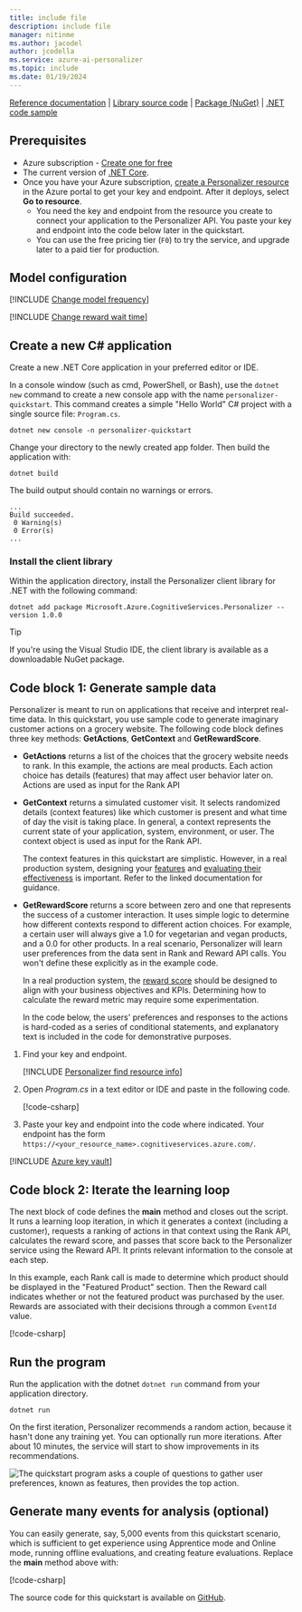 ```yaml
---
title: include file
description: include file
manager: nitinme
ms.author: jacodel
author: jcodella
ms.service: azure-ai-personalizer
ms.topic: include
ms.date: 01/19/2024
---
```


[Reference documentation](/dotnet/api/Microsoft.Azure.CognitiveServices.Personalizer) | [Library source code](https://github.com/Azure/azure-sdk-for-net/tree/master/sdk/cognitiveservices/Personalizer) | [Package (NuGet)](https://www.nuget.org/packages/Microsoft.Azure.CognitiveServices.Personalizer/) | [.NET code sample](https://github.com/Azure-Samples/cognitive-services-quickstart-code/tree/master/dotnet/Personalizer)

## Prerequisites

* Azure subscription - [Create one for free](https://azure.microsoft.com/pricing/purchase-options/azure-account?cid=msft_learn)
* The current version of [.NET Core](https://dotnet.microsoft.com/download/dotnet-core).
* Once you have your Azure subscription, <a href="https://portal.azure.com/#create/Microsoft.CognitiveServicesPersonalizer"  title="Create a Personalizer resource"  target="_blank">create a Personalizer resource </a> in the Azure portal to get your key and endpoint. After it deploys, select **Go to resource**.
   * You need the key and endpoint from the resource you create to connect your application to the Personalizer API. You paste your key and endpoint into the code below later in the quickstart.
   * You can use the free pricing tier (`F0`) to try the service, and upgrade later to a paid tier for production.

## Model configuration

[!INCLUDE [Change model frequency](change-model-frequency.md)]

[!INCLUDE [Change reward wait time](change-reward-wait-time.md)]


## Create a new C# application

Create a new .NET Core application in your preferred editor or IDE.

In a console window (such as cmd, PowerShell, or Bash), use the `dotnet new` command to create a new console app with the name `personalizer-quickstart`. This command creates a simple "Hello World" C# project with a single source file: `Program.cs`.

```console
dotnet new console -n personalizer-quickstart
```

Change your directory to the newly created app folder. Then build the application with:

```console
dotnet build
```

The build output should contain no warnings or errors.

```console
...
Build succeeded.
 0 Warning(s)
 0 Error(s)
...
```

### Install the client library

Within the application directory, install the Personalizer client library for .NET with the following command:

```console
dotnet add package Microsoft.Azure.CognitiveServices.Personalizer --version 1.0.0
```

> [!TIP]
> If you're using the Visual Studio IDE, the client library is available as a downloadable NuGet package.

## Code block 1: Generate sample data

Personalizer is meant to run on applications that receive and interpret real-time data. In this quickstart, you use sample code to generate imaginary customer actions on a grocery website. The following code block defines three key methods: **GetActions**, **GetContext** and **GetRewardScore**.

- **GetActions** returns a list of the choices that the grocery website needs to rank. In this example, the actions are meal products. Each action choice has details (features) that may affect user behavior later on. Actions are used as input for the Rank API

- **GetContext** returns a simulated customer visit. It selects randomized details (context features) like which customer is present and what time of day the visit is taking place. In general, a context represents the current state of your application, system, environment, or user. The context object is used as input for the Rank API.

   The context features in this quickstart are simplistic. However, in a real production system, designing your [features](../concepts-features.md) and [evaluating their effectiveness](../how-to-feature-evaluation.md) is important. Refer to the linked documentation for guidance.

- **GetRewardScore** returns a score between zero and one that represents the success of a customer interaction. It uses simple logic to determine how different contexts respond to different action choices. For example, a certain user will always give a 1.0 for vegetarian and vegan products, and a 0.0 for other products. In a real scenario, Personalizer will learn user preferences from the data sent in Rank and Reward API calls. You won't define these explicitly as in the example code.

    In a real production system, the [reward score](../concept-rewards.md) should be designed to align with your business objectives and KPIs. Determining how to calculate the reward metric may require some experimentation.

    In the code below, the users' preferences and responses to the actions is hard-coded as a series of conditional statements, and explanatory text is included in the code for demonstrative purposes.

1. Find your key and endpoint.

    [!INCLUDE [Personalizer find resource info](find-azure-resource-info.md)]

1. Open _Program.cs_ in a text editor or IDE and paste in the following code.

     [!code-csharp[](~/cognitive-services-quickstart-code/dotnet/Personalizer/quickstart-sdk/personalizer-quickstart.cs?name=snippet_1)]

1. Paste your key and endpoint into the code where indicated. Your endpoint has the form `https://<your_resource_name>.cognitiveservices.azure.com/`.

[!INCLUDE [Azure key vault](~/reusable-content/ce-skilling/azure/includes/ai-services/security/azure-key-vault.md)]

## Code block 2: Iterate the learning loop

The next block of code defines the **main** method and closes out the script. It runs a learning loop iteration, in which it generates a context (including a customer), requests a ranking of actions in that context using the Rank API, calculates the reward score, and passes that score back to the Personalizer service using the Reward API. It prints relevant information to the console at each step.

In this example, each Rank call is made to determine which product should be displayed in the "Featured Product" section. Then the Reward call indicates whether or not the featured product was purchased by the user. Rewards are associated with their decisions through a common `EventId` value. 

[!code-csharp[](~/cognitive-services-quickstart-code/dotnet/Personalizer/quickstart-sdk/personalizer-quickstart.cs?name=snippet_2)]


## Run the program

Run the application with the dotnet `dotnet run` command from your application directory.

```console
dotnet run
```

On the first iteration, Personalizer recommends a random action, because it hasn't done any training yet. You can optionally run more iterations. After about 10 minutes, the service will start to show improvements in its recommendations.

![The quickstart program asks a couple of questions to gather user preferences, known as features, then provides the top action.](../media/csharp-quickstart-commandline-feedback-loop/quickstart-program-feedback-loop-example.png)

## Generate many events for analysis (optional)

You can easily generate, say, 5,000 events from this quickstart scenario, which is sufficient to get experience using Apprentice mode and Online mode, running offline evaluations, and creating feature evaluations. Replace the **main** method above with:

[!code-csharp[](~/cognitive-services-quickstart-code/dotnet/Personalizer/quickstart-sdk/personalizer-quickstart.cs?name=snippet_multi)]

The source code for this quickstart is available on [GitHub](https://github.com/Azure-Samples/cognitive-services-quickstart-code/tree/master/dotnet/Personalizer).

